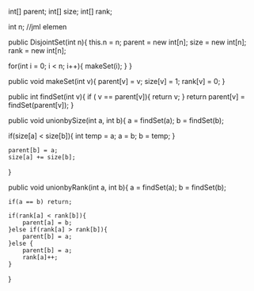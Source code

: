 int[] parent;
int[] size;
int[] rank;

int n; //jml elemen 

public DisjointSet(int n){
  this.n = n;
  parent = new int[n];
  size = new int[n];
  rank = new int[n];

  for(int i = 0; i < n; i++){
    makeSet(i);
  }
}

public void makeSet(int v){
  parent[v] = v;
  size[v] = 1;
  rank[v] = 0;
}

public int findSet(int v){
  if ( v == parent[v]){
  return v;
  }
  return parent[v] = findSet(parent[v]);
}

public void unionbySize(int a, int b){
  a = findSet(a);
  b = findSet(b);

  if(size[a] < size[b]){
    int temp = a;
    a = b;
    b = temp;
  }

    parent[b] = a;
    size[a] += size[b];
}

public void unionbyRank(int a, int b){
    a = findSet(a);
    b = findSet(b);

    if(a == b) return; 
    
    if(rank[a] < rank[b]){
        parent[a] = b;
    }else if(rank[a] > rank[b]){
        parent[b] = a;
    }else {
        parent[b] = a;
        rank[a]++;
    }
}



